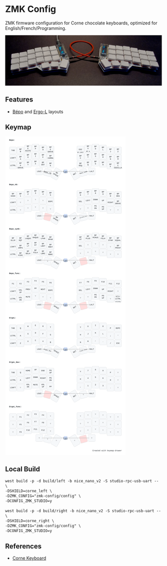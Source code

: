 # ZMK Config

ZMK firmware configuration for Corne chocolate keyboards, optimized for
English/French/Programming.

![My Corne chocolate 3x6 keys keyboard](images/corne.jpg)

## Features

- [Bépo](https://bepo.fr/wiki/Accueil) and [Ergo-L](https://ergol.org) layouts

## Keymap

![Keymap drawing of all layers and combos](images/corne_keymap.svg)

## Local Build

```console
west build -p -d build/left -b nice_nano_v2 -S studio-rpc-usb-uart -- \
-DSHIELD=corne_left \
-DZMK_CONFIG="zmk-config/config" \
-DCONFIG_ZMK_STUDIO=y

west build -p -d build/right -b nice_nano_v2 -S studio-rpc-usb-uart -- \
-DSHIELD=corne_right \
-DZMK_CONFIG="zmk-config/config" \
-DCONFIG_ZMK_STUDIO=y
```

## References

- [Corne Keyboard](https://github.com/foostan/crkbd)
